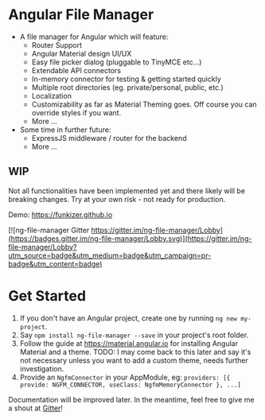 # Angular File Manager

- A file manager for Angular which will feature:
    - Router Support
    - Angular Material design UI/UX
    - Easy file picker dialog (pluggable to TinyMCE etc...)
    - Extendable API connectors
    - In-memory connector for testing & getting started quickly
    - Multiple root directories (eg. private/personal, public, etc.)
    - Localization
    - Customizability as far as Material Theming goes. Off course you can override styles if you want.
    - More ...
- Some time in further future:
    - ExpressJS middleware / router for the backend
    - More ...

##  WIP
Not all functionalities have been implemented yet and there likely will be breaking changes. Try at your own risk - not ready for production.

Demo: https://funkizer.github.io

[![ng-file-manager Gitter https://gitter.im/ng-file-manager/Lobby](https://badges.gitter.im/ng-file-manager/Lobby.svg)](https://gitter.im/ng-file-manager/Lobby?utm_source=badge&utm_medium=badge&utm_campaign=pr-badge&utm_content=badge)


# Get Started
1. If you don't have an Angular project, create one by running `ng new my-project`.
2. Say `npm install ng-file-manager --save` in your project's root folder.
3. Follow the guide at https://material.angular.io for installing Angular Material and a theme. TODO: I may come back to this later and say it's not necessary unless you want to add a custom theme, needs further investigation.
4. Provide an `NgfmConnector` in your AppModule, eg: `providers: [{ provide: NGFM_CONNECTOR, useClass: NgfmMemoryConnector }, ...]`

Documentation will be improved later. In the meantime, feel free to give me a shout at [Gitter](https://gitter.im/ng-file-manager/Lobby)!
